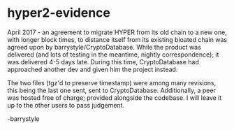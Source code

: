 # hyper2-evidence

April 2017 - an agreement to migrate HYPER from its old chain to a new one, with longer block times, to distance itself from its existing bloated chain was agreed upon by barrystyle/CryptoDatabase.
While the product was delivered (and lots of testing in the meantime, nightly correspondence); it was delivered 4-5 days late. During this time, CryptoDatabase had approached another dev and given him the project instead.

The two files (tgz'd to preserve timestamp) were among many revisions, this being the last one sent, sent to CryptoDatabase. Additionally, a peer was hosted free of charge; provided alongside the codebase. I will leave it up to the other users to pass judgement.

-barrystyle

